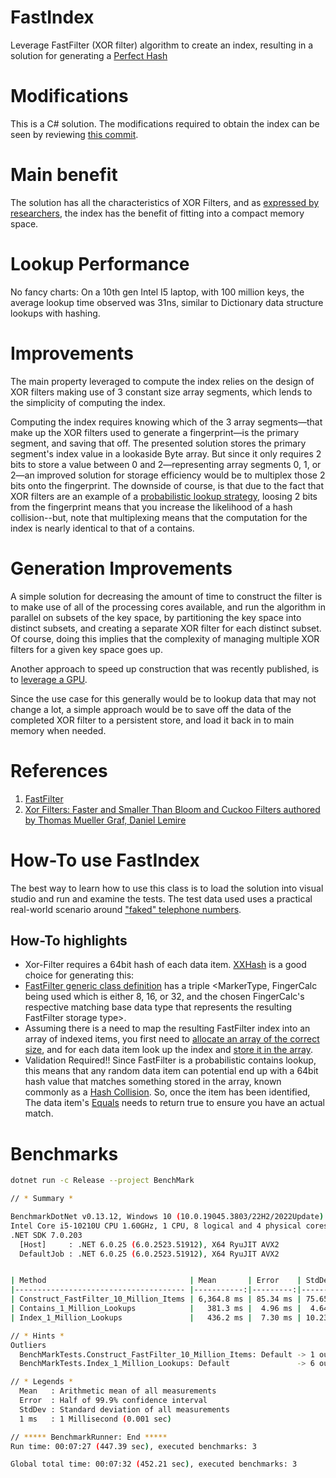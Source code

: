 # FastIndex
Leverage FastFilter (XOR filter) algorithm to create an index, resulting in a solution for generating a [Perfect Hash](https://en.wikipedia.org/wiki/Perfect_hash_function)

# Modifications
This is a C# solution. The modifications required to obtain the index can be seen by reviewing [this commit](https://github.com/jonmat/FastIndex/commit/b88096205ad7aed47c66f27980174785644786b5).

# Main benefit
The solution has all the characteristics of XOR Filters, and as [expressed by researchers](https://arxiv.org/abs/1912.08258), the index has the benefit of fitting into a compact memory space.

# Lookup Performance
No fancy charts: On a 10th gen Intel I5 laptop, with 100 million keys, the average lookup time observed was 31ns, similar to Dictionary data structure lookups with hashing.

# Improvements
The main property leveraged to compute the index relies on the design of XOR filters making use of 3 constant size array segments, which lends to the simplicity of computing the index.

Computing the index requires knowing which of the 3 array segments—that make up the XOR filters used to generate a fingerprint—is the primary segment, and saving that off. The presented solution stores the primary segment's index value in a lookaside Byte array. But since it only requires 2 bits to store a value between 0 and 2—representing array segments 0, 1, or 2—an improved solution for storage efficiency would be to multiplex those 2 bits onto the fingerprint. The downside of course, is that due to the fact that XOR filters are an example of a [probabilistic lookup strategy](https://medium.com/hyperblogblog/probabilistic-data-structure-use-cases-b414574b8961), loosing 2 bits from the fingerprint means that you increase the likelihood of a hash collision--but, note that multiplexing means that the computation for the index is nearly identical to that of a contains.

# Generation Improvements
A simple solution for decreasing the amount of time to construct the filter is to make use of all of the processing cores available, and run the algorithm in parallel on subsets of the key space, by partitioning the key space into distinct subsets, and creating a separate XOR filter for each distinct subset. Of course, doing this implies that the complexity of managing multiple XOR filters for a given key space goes up.

Another approach to speed up construction that was recently published, is to [leverage a GPU](https://dash.harvard.edu/bitstream/handle/1/37375028/CHUA-DOCUMENT-2023.pdf?sequence=1).

Since the use case for this generally would be to lookup data that may not change a lot, a simple approach would be to save off the data of the completed XOR filter to a persistent store, and load it back in to main memory when needed. 

# References
1) [FastFilter](https://github.com/FastFilter/xorfilter)
2) [Xor Filters: Faster and Smaller Than Bloom and Cuckoo Filters authored by Thomas Mueller Graf, Daniel Lemire](https://arxiv.org/abs/1912.08258)

# How-To use FastIndex
The best way to learn how to use this class is to load the solution into visual studio and run and examine the tests. The test data used uses a practical real-world scenario around ["faked" telephone numbers](https://github.com/jonmat/FastIndex/blob/main/FastIndex/FastIndex.Tests/FastIndexTestHelper.cs#L35).

## How-To highlights
- Xor-Filter requires a 64bit hash of each data item. [XXHash](https://github.com/jonmat/FastIndex/blob/main/FastIndex/FastIndex.Tests/TestData.cs#L20) is a good choice for generating this:
- [FastFilter generic class definition](https://github.com/jonmat/FastIndex/blob/main/FastIndex/FastIndex.Tests/FastIndexTestHelper.cs#L45) has a triple <MarkerType, FingerCalc being used which is either 8, 16, or 32, and the chosen FingerCalc's respective matching base data type that represents the resulting FastFilter storage type>.
- Assuming there is a need to map the resulting FastFilter index into an array of indexed items, you first need to [allocate an array of the correct size](https://github.com/jonmat/FastIndex/blob/main/FastIndex/FastIndex.Tests/FastIndexTestHelper.cs#L56), and for each data item look up the index and [store it in the array](https://github.com/jonmat/FastIndex/blob/main/FastIndex/FastIndex.Tests/FastIndexTestHelper.cs#L61).
- Validation Required!! Since FastFilter is a probabilistic contains lookup, this means that any random data item can potential end up with a 64bit hash value that matches something stored in the array, known commonly as a [Hash Collision](https://en.wikipedia.org/wiki/Hash_collision). So, once the item has been identified, The data item's [Equals](https://github.com/jonmat/FastIndex/blob/main/FastIndex/FastIndex.Tests/TestData.cs#L23) needs to return true to ensure you have an actual match.

# Benchmarks
```bash
dotnet run -c Release --project BenchMark
```
```bash
// * Summary *

BenchmarkDotNet v0.13.12, Windows 10 (10.0.19045.3803/22H2/2022Update)
Intel Core i5-10210U CPU 1.60GHz, 1 CPU, 8 logical and 4 physical cores
.NET SDK 7.0.203
  [Host]     : .NET 6.0.25 (6.0.2523.51912), X64 RyuJIT AVX2
  DefaultJob : .NET 6.0.25 (6.0.2523.51912), X64 RyuJIT AVX2


| Method                                | Mean       | Error    | StdDev   |
|-------------------------------------- |-----------:|---------:|---------:|
| Construct_FastFilter_10_Million_Items | 6,364.8 ms | 85.34 ms | 75.65 ms |
| Contains_1_Million_Lookups            |   381.3 ms |  4.96 ms |  4.64 ms |
| Index_1_Million_Lookups               |   436.2 ms |  7.30 ms | 10.23 ms |

// * Hints *
Outliers
  BenchMarkTests.Construct_FastFilter_10_Million_Items: Default -> 1 outlier  was  removed (6.77 s)
  BenchMarkTests.Index_1_Million_Lookups: Default               -> 6 outliers were removed (485.89 ms..539.99 ms)

// * Legends *
  Mean   : Arithmetic mean of all measurements
  Error  : Half of 99.9% confidence interval
  StdDev : Standard deviation of all measurements
  1 ms   : 1 Millisecond (0.001 sec)

// ***** BenchmarkRunner: End *****
Run time: 00:07:27 (447.39 sec), executed benchmarks: 3

Global total time: 00:07:32 (452.21 sec), executed benchmarks: 3

```



